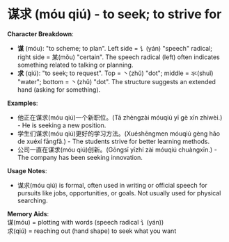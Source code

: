 # **谋求 (móu qiú) - to seek; to strive for**

**Character Breakdown**:  
- **谋** (móu): "to scheme; to plan". Left side = 讠(yán) "speech" radical; right side = 某(mǒu) "certain". The speech radical (left) often indicates something related to talking or planning.  
- **求** (qiú): "to seek; to request". Top = 丶(zhǔ) "dot"; middle = 氺(shuǐ) "water"; bottom = 丶(zhǔ) "dot". The structure suggests an extended hand (asking for something).

**Examples**:  
- 他正在谋求(móu qiú)一个新职位。(Tā zhèngzài móuqiú yī gè xīn zhíwèi.) - He is seeking a new position.  
- 学生们谋求(móu qiú)更好的学习方法。(Xuéshēngmen móuqiú gèng hǎo de xuéxí fāngfǎ.) - The students strive for better learning methods.  
- 公司一直在谋求(móu qiú)创新。(Gōngsī yīzhí zài móuqiú chuàngxīn.) - The company has been seeking innovation.

**Usage Notes**:  
- 谋求(móu qiú) is formal, often used in writing or official speech for pursuits like jobs, opportunities, or goals. Not usually used for physical searching.

**Memory Aids**:  
谋(móu) = plotting with words (speech radical 讠(yán))  
求(qiú) = reaching out (hand shape) to seek what you want